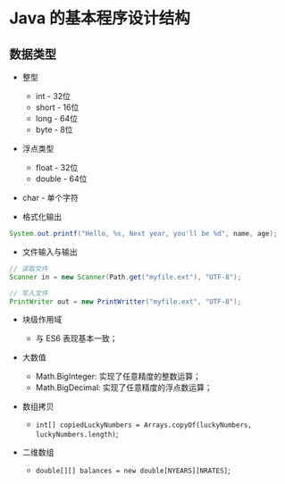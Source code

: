 # Java 的基本程序设计结构

## 数据类型
- 整型
  - int - 32位
  - short - 16位
  - long - 64位
  - byte - 8位
- 浮点类型
  - float - 32位
  - double - 64位
- char - 单个字符

- 格式化输出
```java
System.out.printf("Hello, %s, Next year, you'll be %d", name, age);
```

- 文件输入与输出
```java
// 读取文件
Scanner in = new Scanner(Path.get("myfile.ext"), "UTF-8");

// 写入文件
PrintWriter out = new PrintWritter("myfile.ext", "UTF-8");
```

- 块级作用域
  - 与 ES6 表现基本一致；

- 大数值
  - Math.BigInteger: 实现了任意精度的整数运算；
  - Math.BigDecimal: 实现了任意精度的浮点数运算；

- 数组拷贝
  - `int[] copiedLuckyNumbers = Arrays.copyOf(luckyNumbers, luckyNumbers.length)`;

- 二维数组
  - `double[][] balances = new double[NYEARS][NRATES]`;